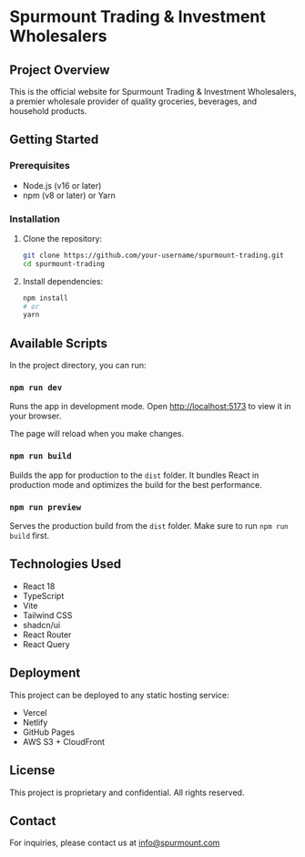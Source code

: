 # Spurmount Trading & Investment Wholesalers

## Project Overview

This is the official website for Spurmount Trading & Investment Wholesalers, a premier wholesale provider of quality groceries, beverages, and household products.

## Getting Started

### Prerequisites

- Node.js (v16 or later)
- npm (v8 or later) or Yarn

### Installation

1. Clone the repository:
   ```bash
   git clone https://github.com/your-username/spurmount-trading.git
   cd spurmount-trading
   ```

2. Install dependencies:
   ```bash
   npm install
   # or
   yarn
   ```

## Available Scripts

In the project directory, you can run:

### `npm run dev`

Runs the app in development mode. Open [http://localhost:5173](http://localhost:5173) to view it in your browser.

The page will reload when you make changes.

### `npm run build`

Builds the app for production to the `dist` folder. It bundles React in production mode and optimizes the build for the best performance.

### `npm run preview`

Serves the production build from the `dist` folder. Make sure to run `npm run build` first.

## Technologies Used

- React 18
- TypeScript
- Vite
- Tailwind CSS
- shadcn/ui
- React Router
- React Query

## Deployment

This project can be deployed to any static hosting service:
- Vercel
- Netlify
- GitHub Pages
- AWS S3 + CloudFront

## License

This project is proprietary and confidential. All rights reserved.

## Contact

For inquiries, please contact us at info@spurmount.com
